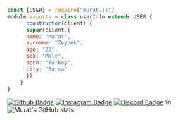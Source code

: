 ```js
const {USER} = require("murat.js")
module.exports = class userInfo extends USER {
      constructor(client) {
      super(client,{
      name: "Murat",
      surname: "Zeybek",
      age: "20",
      sex: "Male",
      born: "Turkey",
      city: "Bursa"
      })
    }
}
```
[![Github Badge](https://img.shields.io/badge/-Github-000?style=quare&labelColor=000&logo=Github&logoColor=white&link=link)](https://github.com/muratera) 
[![Instagram Badge](https://img.shields.io/badge/-Instagram-0b65db?style=flat-quare&labelColor=0b65db&logo=instagram&logoColor=white&link=link)](https://instagram.com/muratzeybekkk)
[![Discord Badge](https://img.shields.io/badge/-Discord-C13584?style=flat-quare&labelColor=C13584&logo=discord&logoColor=white&link=link)](https://discordapp.com/users/320569678042890242)
\n![Murat's GitHub stats](https://github-readme-stats.vercel.app/api?username=muratera&show_icons=true&theme=merko&border_color=39ff14)

